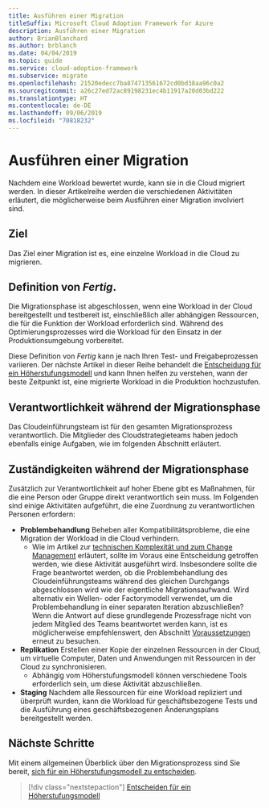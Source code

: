 ```yaml
---
title: Ausführen einer Migration
titleSuffix: Microsoft Cloud Adoption Framework for Azure
description: Ausführen einer Migration
author: BrianBlanchard
ms.author: brblanch
ms.date: 04/04/2019
ms.topic: guide
ms.service: cloud-adoption-framework
ms.subservice: migrate
ms.openlocfilehash: 21520edecc7ba874713561672cd0bd38aa96c0a2
ms.sourcegitcommit: a26c27ed72ac89198231ec4b11917a20d03bd222
ms.translationtype: HT
ms.contentlocale: de-DE
ms.lasthandoff: 09/06/2019
ms.locfileid: "70818232"
---
```

# <a name="execute-a-migration"></a>Ausführen einer Migration

Nachdem eine Workload bewertet wurde, kann sie in die Cloud migriert werden. In dieser Artikelreihe werden die verschiedenen Aktivitäten erläutert, die möglicherweise beim Ausführen einer Migration involviert sind.

## <a name="objective"></a>Ziel

Das Ziel einer Migration ist es, eine einzelne Workload in die Cloud zu migrieren.

## <a name="definition-of-done"></a>Definition von *Fertig*.

Die Migrationsphase ist abgeschlossen, wenn eine Workload in der Cloud bereitgestellt und testbereit ist, einschließlich aller abhängigen Ressourcen, die für die Funktion der Workload erforderlich sind. Während des Optimierungsprozesses wird die Workload für den Einsatz in der Produktionsumgebung vorbereitet.

Diese Definition von *Fertig* kann je nach Ihren Test- und Freigabeprozessen variieren. Der nächste Artikel in dieser Reihe behandelt die [Entscheidung für ein Höherstufungsmodell](./promotion-models.md) und kann Ihnen helfen zu verstehen, wann der beste Zeitpunkt ist, eine migrierte Workload in die Produktion hochzustufen.

## <a name="accountability-during-migration"></a>Verantwortlichkeit während der Migrationsphase

Das Cloudeinführungsteam ist für den gesamten Migrationsprozess verantwortlich. Die Mitglieder des Cloudstrategieteams haben jedoch ebenfalls einige Aufgaben, wie im folgenden Abschnitt erläutert.

## <a name="responsibilities-during-migration"></a>Zuständigkeiten während der Migrationsphase

Zusätzlich zur Verantwortlichkeit auf hoher Ebene gibt es Maßnahmen, für die eine Person oder Gruppe direkt verantwortlich sein muss. Im Folgenden sind einige Aktivitäten aufgeführt, die eine Zuordnung zu verantwortlichen Personen erfordern:

- **Problembehandlung** Beheben aller Kompatibilitätsprobleme, die eine Migration der Workload in die Cloud verhindern.
  - Wie im Artikel zur [technischen Komplexität und zum Change Management](../prerequisites/technical-complexity.md) erläutert, sollte im Voraus eine Entscheidung getroffen werden, wie diese Aktivität ausgeführt wird. Insbesondere sollte die Frage beantwortet werden, ob die Problembehandlung des Cloudeinführungsteams während des gleichen Durchgangs abgeschlossen wird wie der eigentliche Migrationsaufwand. Wird alternativ ein Wellen- oder Factorymodell verwendet, um die Problembehandlung in einer separaten Iteration abzuschließen? Wenn die Antwort auf diese grundlegende Prozessfrage nicht von jedem Mitglied des Teams beantwortet werden kann, ist es möglicherweise empfehlenswert, den Abschnitt [Voraussetzungen](../prerequisites/index.md) erneut zu besuchen.
- **Replikation** Erstellen einer Kopie der einzelnen Ressourcen in der Cloud, um virtuelle Computer, Daten und Anwendungen mit Ressourcen in der Cloud zu synchronisieren.
  - Abhängig vom Höherstufungsmodell können verschiedene Tools erforderlich sein, um diese Aktivität abzuschließen.
- **Staging** Nachdem alle Ressourcen für eine Workload repliziert und überprüft wurden, kann die Workload für geschäftsbezogene Tests und die Ausführung eines geschäftsbezogenen Änderungsplans bereitgestellt werden.

## <a name="next-steps"></a>Nächste Schritte

Mit einem allgemeinen Überblick über den Migrationsprozess sind Sie bereit, [sich für ein Höherstufungsmodell zu entscheiden](./promotion-models.md).

> [!div class="nextstepaction"]
> [Entscheiden für ein Höherstufungsmodell](./promotion-models.md)
